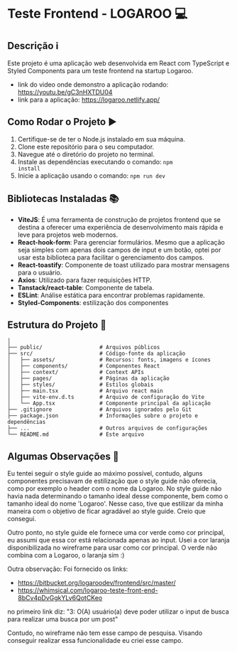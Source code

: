 # Teste Frontend - LOGAROO 💻

## Descrição ℹ️
Este projeto é uma aplicação web desenvolvida em React com TypeScript e Styled Components para um teste frontend na startup Logaroo.

- link do video onde demonstro a aplicação rodando: https://youtu.be/gC3nHXTDU04
- link para a aplicação: https://logaroo.netlify.app/

## Como Rodar o Projeto ▶️
1. Certifique-se de ter o Node.js instalado em sua máquina.
2. Clone este repositório para o seu computador.
3. Navegue até o diretório do projeto no terminal.
4. Instale as dependências executando o comando: <code>npm install</code>
5. Inicie a aplicação usando o comando: <code>npm run dev</code>

## Bibliotecas Instaladas 📚
- **ViteJS**: É uma ferramenta de construção de projetos frontend que se destina a oferecer uma experiência de desenvolvimento mais rápida e leve para projetos web modernos.
- **React-hook-form**: Para gerenciar formulários. Mesmo que a aplicação seja simples com apenas dois campos de input e um botão, optei por usar esta biblioteca para facilitar o gerenciamento dos campos.
- **React-toastify**: Componente de toast utilizado para mostrar mensagens para o usuário.
- **Axios**: Utilizado para fazer requisições HTTP.
- **Tanstack/react-table**: Componente de tabela.
- **ESLint**: Análise estática para encontrar problemas rapidamente.
- **Styled-Components**: estilização dos componentes

## Estrutura do Projeto 📂
```plaintext
│
├── public/                  # Arquivos públicos
├── src/                     # Código-fonte da aplicação
│   ├── assets/              # Recursos: fonts, imagens e ícones
│   ├── components/          # Componentes React
│   ├── context/             # Context APIs
│   ├── pages/               # Páginas da aplicação
│   ├── styles/              # Estilos globais
│   ├── main.tsx             # Arquivo react main
│   ├── vite-env.d.ts        # Arquivo de configuração do Vite
│   └── App.tsx              # Componente principal da aplicação
├── .gitignore               # Arquivos ignorados pelo Git
├── package.json             # Informações sobre o projeto e dependências
├── ...                      # Outros arquivos de configurações
└── README.md                # Este arquivo
```
## Algumas Observações 📝
Eu tentei seguir o style guide ao máximo possível, contudo, alguns componentes precisavam de estilização que o style guide não oferecia, como por exemplo o header com o nome da Logaroo. No style guide não havia nada determinando o tamanho ideal desse componente, bem como o tamanho ideal do nome 'Logaroo'. Nesse caso, tive que estilizar da minha maneira com o objetivo de ficar agradável ao style guide. Creio que consegui.

Outro ponto, no style guide ele fornece uma cor verde como cor principal, eu assumi que essa cor está relacionada apenas ao input. Usei a cor laranja disponibilizada no wireframe para usar como cor principal. O verde não combina com a Logaroo, o laranja sim :)

Outra observação:
Foi fornecido os links:
- https://bitbucket.org/logaroodev/frontend/src/master/ 
- https://whimsical.com/logaroo-teste-front-end-8bCv4pDvGgkYLv6QotCKeo

no primeiro link diz: "3: O(A) usuário(a) deve poder utilizar o input de busca para realizar uma busca por um post"

Contudo, no wireframe não tem esse campo de pesquisa. Visando conseguir realizar essa funcionalidade eu criei esse campo.